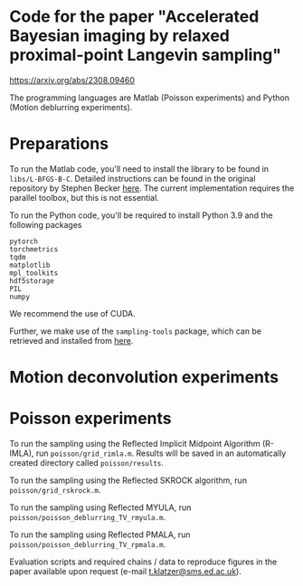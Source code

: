 # Code for the paper "Accelerated Bayesian imaging by relaxed proximal-point Langevin sampling"
https://arxiv.org/abs/2308.09460

The programming languages are Matlab (Poisson experiments) and Python (Motion deblurring experiments).

# Preparations

To run the Matlab code, you'll need to install the library to be found in ```libs/L-BFGS-B-C```. Detailed instructions can be found in the original repository by Stephen Becker [here](https://github.com/stephenbeckr/L-BFGS-B-C). The current implementation requires the parallel toolbox, but this is not essential.

To run the Python code, you'll be required to install Python 3.9 and the following packages

```
pytorch
torchmetrics
tqdm
matplotlib
mpl_toolkits
hdf5storage
PIL
numpy
```

We recommend the use of CUDA.

Further, we make use of the ```sampling-tools``` package, which can be retrieved and installed from [here](https://github.com/MI2G/sampling-tutorials).


# Motion deconvolution experiments



# Poisson experiments
To run the sampling using the Reflected Implicit Midpoint Algorithm (R-IMLA), run ```poisson/grid_rimla.m```. Results will be saved in an automatically created directory called ```poisson/results```.

To run the sampling using the Reflected SKROCK algorithm, run ```poisson/grid_rskrock.m```. 

To run the sampling using Reflected MYULA, run ```poisson/poisson_deblurring_TV_rmyula.m```.

To run the sampling using Reflected PMALA, run ```poisson/poisson_deblurring_TV_rpmala.m```.

Evaluation scripts and required chains / data to reproduce figures in the paper available upon request (e-mail t.klatzer@sms.ed.ac.uk).
